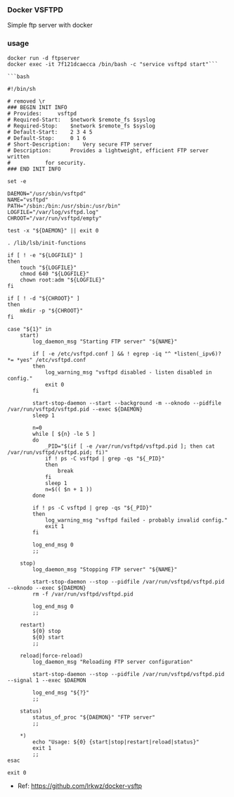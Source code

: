 ### Docker VSFTPD

Simple ftp server with docker

### usage

```docker build . -t ftpserver
docker run -d ftpserver
docker exec -it 7f121dcaecca /bin/bash -c "service vsftpd start"```

```bash

#!/bin/sh

# removed \r
### BEGIN INIT INFO
# Provides:		vsftpd
# Required-Start:	$network $remote_fs $syslog
# Required-Stop:	$network $remote_fs $syslog
# Default-Start:	2 3 4 5
# Default-Stop:		0 1 6
# Short-Description:	Very secure FTP server
# Description:		Provides a lightweight, efficient FTP server written
#			for security.
### END INIT INFO

set -e

DAEMON="/usr/sbin/vsftpd"
NAME="vsftpd"
PATH="/sbin:/bin:/usr/sbin:/usr/bin"
LOGFILE="/var/log/vsftpd.log"
CHROOT="/var/run/vsftpd/empty"

test -x "${DAEMON}" || exit 0

. /lib/lsb/init-functions

if [ ! -e "${LOGFILE}" ]
then
	touch "${LOGFILE}"
	chmod 640 "${LOGFILE}"
	chown root:adm "${LOGFILE}"
fi

if [ ! -d "${CHROOT}" ]
then
	mkdir -p "${CHROOT}"
fi

case "${1}" in
	start)
		log_daemon_msg "Starting FTP server" "${NAME}"

		if [ -e /etc/vsftpd.conf ] && ! egrep -iq "^ *listen(_ipv6)? *= *yes" /etc/vsftpd.conf
		then
			log_warning_msg "vsftpd disabled - listen disabled in config."
			exit 0
		fi

		start-stop-daemon --start --background -m --oknodo --pidfile /var/run/vsftpd/vsftpd.pid --exec ${DAEMON}
		sleep 1

		n=0
		while [ ${n} -le 5 ]
		do
			_PID="$(if [ -e /var/run/vsftpd/vsftpd.pid ]; then cat /var/run/vsftpd/vsftpd.pid; fi)"
			if ! ps -C vsftpd | grep -qs "${_PID}"
			then
				break
			fi
			sleep 1
			n=$(( $n + 1 ))
		done

		if ! ps -C vsftpd | grep -qs "${_PID}"
		then
			log_warning_msg "vsftpd failed - probably invalid config."
			exit 1
		fi

		log_end_msg 0
		;;

	stop)
		log_daemon_msg "Stopping FTP server" "${NAME}"

		start-stop-daemon --stop --pidfile /var/run/vsftpd/vsftpd.pid --oknodo --exec ${DAEMON}
		rm -f /var/run/vsftpd/vsftpd.pid

		log_end_msg 0
		;;

	restart)
		${0} stop
		${0} start
		;;

	reload|force-reload)
		log_daemon_msg "Reloading FTP server configuration"

		start-stop-daemon --stop --pidfile /var/run/vsftpd/vsftpd.pid --signal 1 --exec $DAEMON

		log_end_msg "${?}"
		;;

	status)
		status_of_proc "${DAEMON}" "FTP server"
		;;

	*)
		echo "Usage: ${0} {start|stop|restart|reload|status}"
		exit 1
		;;
esac

exit 0
```

* Ref: https://github.com/lrkwz/docker-vsftp